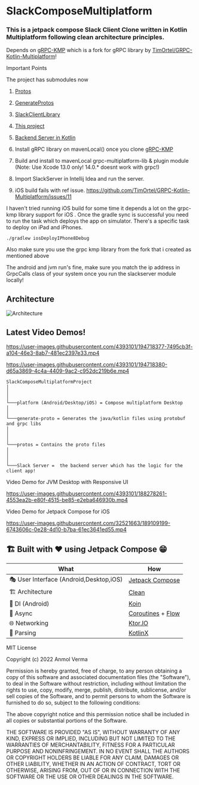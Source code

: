 # SlackComposeMultiplatform

### This is a jetpack compose Slack Client Clone written in Kotlin Multiplatform following clean architecture principles.

Depends on [gRPC-KMP](https://github.com/Anmol92verma/gRPC-KMP) which is a fork for gRPC library by [TimOrtel/GRPC-Kotlin-Multiplatform](https://github.com/TimOrtel/GRPC-Kotlin-Multiplatform)! 

Important Points

The project has submodules now
1. [Protos](https://github.com/Anmol92verma/slack_multiplatform_protos)
2. [GenerateProtos](https://github.com/Anmol92verma/slack_multiplatform_generate_protos)
3. [SlackClientLibrary](https://github.com/Anmol92verma/slack_multiplatform_client_data_lib)
4. [This project](https://github.com/Anmol92verma/slackcomposemultiplatform)
5. [Backend Server in Kotlin](https://github.com/Anmol92verma/slack_multiplatform_grpc_server)

1. Install gRPC library on mavenLocal() once you clone [gRPC-KMP](https://github.com/Anmol92verma/gRPC-KMP)
2. Build and install to mavenLocal grpc-multiplatform-lib & plugin module (Note: Use Xcode 13.0 only! 14.0.* doesnt work with grpc!)
3. Import SlackServer in Intellij Idea and run the server.
4. iOS build fails with ref issue. https://github.com/TimOrtel/GRPC-Kotlin-Multiplatform/issues/11

I haven't tried running iOS build for some time it depends a lot on the grpc-kmp library support for iOS
.
Once the gradle sync is successful you need to run the task which deploys the app on simulator. 
There's a specific task to deploy on iPad and iPhones.

`./gradlew iosDeployIPhone8Debug`

Also make sure you use the grpc kmp library from the fork that i created as mentioned above

The android and jvm run's fine, make sure you match the ip address in GrpcCalls class of your system once you run the slackserver module locally!

## Architecture

![Architecture](https://user-images.githubusercontent.com/4393101/194482641-9a52c4c8-e609-4fde-9b15-5d44578269b3.png)


## Latest Video Demos!


https://user-images.githubusercontent.com/4393101/194718377-7495cb3f-a104-46e3-8ab7-481ec2397e33.mp4


https://user-images.githubusercontent.com/4393101/194718380-d65a3869-4c4a-4409-9ac2-c952dc219b6e.mp4






```
SlackComposeMultiplatformProject
│    
│      
│
└───platform (Android/Desktop/iOS) = Compose multiplatform Desktop
│      
│     
└───generate-proto = Generates the java/kotlin files using protobuf and grpc libs
│  
│     
│   
└───protos = Contains the proto files
│     
│       
│   
└───Slack Server =  the backend server which has the logic for the client app!
```

Video Demo for JVM Desktop with Responsive UI

https://user-images.githubusercontent.com/4393101/188278261-4553ea2b-e80f-4515-be85-e2eba646930b.mp4

Video Demo for Jetpack Compose for iOS

https://user-images.githubusercontent.com/32521663/189109199-6743606c-0e28-4d10-b7ba-61ec3641ed55.mp4


## 🏗️️ Built with ❤️ using Jetpack Compose 😁

| What            | How                        |
|----------------	|------------------------------	|
| 🎭 User Interface (Android,Desktop,iOS)   | [Jetpack Compose](https://developer.android.com/jetpack/compose)                |
| 🏗 Architecture    | [Clean](https://blog.cleancoder.com/uncle-bob/2012/08/13/the-clean-architecture.html)                            |
| 💉 DI (Android)                | [Koin](https://insert-koin.io/)                        |
| 🌊 Async            | [Coroutines](https://kotlinlang.org/docs/coroutines-overview.html) + [Flow](https://kotlin.github.io/kotlinx.coroutines/kotlinx-coroutines-core/kotlinx.coroutines.flow/-flow/)                |
| 🌐 Networking        | [Ktor.IO](https://ktor.io/)                        |
| 📄 Parsing            | [KotlinX](https://kotlinlang.org/docs/serialization.html)                            |


MIT License

Copyright (c) 2022 Anmol Verma

Permission is hereby granted, free of charge, to any person obtaining a copy
of this software and associated documentation files (the "Software"), to deal
in the Software without restriction, including without limitation the rights
to use, copy, modify, merge, publish, distribute, sublicense, and/or sell
copies of the Software, and to permit persons to whom the Software is
furnished to do so, subject to the following conditions:

The above copyright notice and this permission notice shall be included in all
copies or substantial portions of the Software.

THE SOFTWARE IS PROVIDED "AS IS", WITHOUT WARRANTY OF ANY KIND, EXPRESS OR
IMPLIED, INCLUDING BUT NOT LIMITED TO THE WARRANTIES OF MERCHANTABILITY,
FITNESS FOR A PARTICULAR PURPOSE AND NONINFRINGEMENT. IN NO EVENT SHALL THE
AUTHORS OR COPYRIGHT HOLDERS BE LIABLE FOR ANY CLAIM, DAMAGES OR OTHER
LIABILITY, WHETHER IN AN ACTION OF CONTRACT, TORT OR OTHERWISE, ARISING FROM,
OUT OF OR IN CONNECTION WITH THE SOFTWARE OR THE USE OR OTHER DEALINGS IN THE
SOFTWARE.
